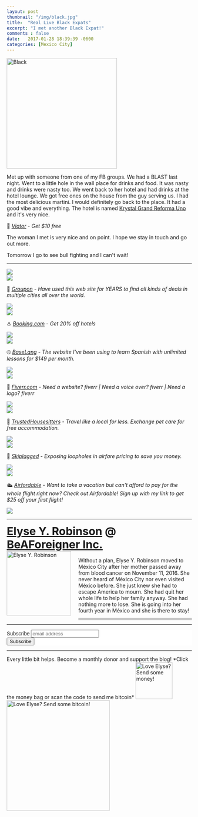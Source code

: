 ```yaml
---
layout: post
thumbnail: "/img/black.jpg"
title:  "Real Live Black Expats"
excerpt: "I met another Black Expat!"
comments : false
date:   2017-01-28 18:39:39 -0600
categories: [Mexico City]
---
```


<img src="/img/black.jpg" width="300" height="300" alt="Black">

Met up with someone from one of my FB groups. We had a BLAST last night. Went to a little hole in the wall place for drinks and food. It was nasty and drinks were nasty too. We went back to her hotel and had drinks at the hotel lounge. We got free ones on the house from the guy serving us. I had the most delicious martini. I would definitely go back to the place. It had a good vibe and everything. The hotel is named <a href="https://www.booking.com/hotel/mx/krystal-grand-suites-ciudad-de-mexico.en.html?aid=1953880&no_rooms=1&group_adults=2" target="_blank">Krystal Grand Reforma Uno</a> and it's very nice.

🛴 <i><a href="https://www.awin1.com/awclick.php?gid=385121&mid=11018&awinaffid=323811&linkid=2598552&clickref=" target="_blank">Viator</a> - Get $10 free</i><br>

The woman I met is very nice and on point. I hope we stay in touch and go out more.

Tomorrow I go to see bull fighting and I can't wait!

<hr>

<picture>
  <source srcset="/img/random mexico (1).webp" type="image/webp">
  <source srcset="/img/random mexico (1).jpg" type="image/jpeg">
<img src="/img/random mexico (1).jpg">
</picture>
<br>

<picture>
  <source srcset="/img/random mexico (2).webp" type="image/webp">
  <source srcset="/img/random mexico (2).jpg" type="image/jpeg">
<img src="/img/random mexico (2).jpg">
</picture>
<br>

🗿 <i><a href="https://www.groupon.com/visitor_referral/h/ee4bce1e-84de-4387-a735-d59d04539960" target="_blank">Groupon</a> - Have used this web site for YEARS to find all kinds of deals in multiple cities all over the world.</i><br>

<picture>
  <source srcset="/img/random mexico (3).webp" type="image/webp">
  <source srcset="/img/random mexico (3).jpg" type="image/jpeg">
<img src="/img/random mexico (3).jpg">
</picture>
<br>

<picture>
  <source srcset="/img/random mexico (4).webp" type="image/webp">
  <source srcset="/img/random mexico (4).jpg" type="image/jpeg">
<img src="/img/random mexico (4).jpg">
</picture>
<br>

⚓ <i><a href="https://www.booking.com/index.html?aid=1953880" target="_blank">Booking.com</a> - Get 20% off hotels</i><br>

<picture>
  <source srcset="/img/random mexico (5).webp" type="image/webp">
  <source srcset="/img/random mexico (5).jpg" type="image/jpeg">
<img src="/img/random mexico (5).jpg">
</picture>
<br>

<picture>
  <source srcset="/img/random mexico (6).webp" type="image/webp">
  <source srcset="/img/random mexico (6).jpg" type="image/jpeg">
<img src="/img/random mexico (6).jpg">
</picture>
<br>

🤐 <i><a href="https://baselang.com/signup/?referral=me%40elyserobinson.com" target="_blank">BaseLang</a> - The website I've been using to learn Spanish with unlimited lessons for $149 per month.</i><br>

<picture>
  <source srcset="/img/random mexico (7).webp" type="image/webp">
  <source srcset="/img/random mexico (7).jpg" type="image/jpeg">
<img src="/img/random mexico (7).jpg">
</picture>
<br>

<picture>
  <source srcset="/img/random mexico (8).webp" type="image/webp">
  <source srcset="/img/random mexico (8).jpg" type="image/jpeg">
<img src="/img/random mexico (8).jpg">
</picture>
<br>

💎 <i><a href="https://www.awin1.com/awclick.php?gid=383744&mid=6288&awinaffid=323811&linkid=2587800&clickref=" target="_blank">Fiverr.com</a> - Need a website? fiverr | Need a voice over? fiverr | Need a logo? fiverr</i><br>

<picture>
  <source srcset="/img/random mexico (9).webp" type="image/webp">
  <source srcset="/img/random mexico (9).jpg" type="image/jpeg">
<img src="/img/random mexico (9).jpg">
</picture>
<br>

<picture>
  <source srcset="/img/random mexico (10).webp" type="image/webp">
  <source srcset="/img/random mexico (10).jpg" type="image/jpeg">
<img src="/img/random mexico (10).jpg">
</picture>
<br>

📆 <i><a href="https://www.awin1.com/awclick.php?gid=379678&mid=5759&awinaffid=323811&linkid=2562126&clickref=" target="_blank">TrustedHousesitters</a> - Travel like a local for less. Exchange pet care for free accommodation.</i><br>

<picture>
  <source srcset="/img/random mexico (11).webp" type="image/webp">
  <source srcset="/img/random mexico (11).jpg" type="image/jpeg">
<img src="/img/random mexico (11).jpg">
</picture>
<br>

<picture>
  <source srcset="/img/random mexico (12).webp" type="image/webp">
  <source srcset="/img/random mexico (12).jpg" type="image/jpeg">
<img src="/img/random mexico (12).jpg">
</picture>
<br>

🎠 <i><a href="https://skiplagged.com/r/elyser" target="_blank">Skiplagged</a> - Exposing loopholes in airfare pricing to save you money.</i><br>

<picture>
  <source srcset="/img/random mexico (13).webp" type="image/webp">
  <source srcset="/img/random mexico (13).jpg" type="image/jpeg">
<img src="/img/random mexico (13).jpg">
</picture>
<br>

<picture>
  <source srcset="/img/random mexico (14).webp" type="image/webp">
  <source srcset="/img/random mexico (14).jpg" type="image/jpeg">
<img src="/img/random mexico (14).jpg">
</picture>
<br>

🛳️ <i><a href="https://www.airfordable.com/referred?referrer=5a68bfc9535a390036c934f7" target="_blank">Airfordable</a> - Want to take a vacation but can't afford to pay for the whole flight right now? Check out Airfordable! Sign up with my link to get $25 off your first flight!</i><br>

<picture>
  <source srcset="/img/random mexico (15).webp" type="image/webp">
  <source srcset="/img/random mexico (15).jpg" type="image/jpeg">
<img src="/img/random mexico (15).jpg">
</picture>
<br>

<hr>

<div style="font-size: 30px; font-weight: bold;"><a href="https://elyserobinson.com" target="_blank">Elyse Y. Robinson</a> @ <a href="https://www.beaforeigner.com" target="_blank">BeAForeigner Inc.</a></div>
<div style="float: left; padding: 0 20px 20px 0;"><img src="/img/me86.gif" width="175" height="175" alt="Elyse Y. Robinson"></div>
<br>
Without a plan, Elyse Y. Robinson moved to México City after her mother passed away from blood cancer on November 11, 2016. She never heard of México City nor even visited México before. She just knew she had to escape America to mourn. She had quit her whole life to help her family anyway. She had nothing more to lose. She is going into her fourth year in México and she is there to stay!

<hr>

<div class="sharethis-inline-share-buttons"></div>

<hr>

<!-- Begin Mailchimp Signup Form -->
<link href="//cdn-images.mailchimp.com/embedcode/horizontal-slim-10_7.css" rel="stylesheet" type="text/css">
<style type="text/css">
	#mc_embed_signup{background:#fff; clear:left; font:14px Helvetica,Arial,sans-serif; width:100%;}
	/* Add your own Mailchimp form style overrides in your site stylesheet or in this style block.
	   We recommend moving this block and the preceding CSS link to the HEAD of your HTML file. */
</style>
<div id="mc_embed_signup">
<form action="https://elyserobinson.us14.list-manage.com/subscribe/post?u=d8681ae8829338461cc453b4a&amp;id=f1fd37520f" method="post" id="mc-embedded-subscribe-form" name="mc-embedded-subscribe-form" class="validate" target="_blank" novalidate>
    <div id="mc_embed_signup_scroll">
	<label for="mce-EMAIL">Subscribe</label>
	<input type="email" value="" name="EMAIL" class="email" id="mce-EMAIL" placeholder="email address" required>
    <!-- real people should not fill this in and expect good things - do not remove this or risk form bot signups-->
    <div style="position: absolute; left: -5000px;" aria-hidden="true"><input type="text" name="b_d8681ae8829338461cc453b4a_f1fd37520f" tabindex="-1" value=""></div>
    <div class="clear"><input type="submit" value="Subscribe" name="subscribe" id="mc-embedded-subscribe" class="button"></div>
    </div>
</form>
</div>

<!--End mc_embed_signup-->

<hr>

<div class="text-align: center">
Every little bit helps. Become a monthly donor and support the blog! *Click the money bag or scan the code to send me bitcoin*
<a href="https://liberapay.com/elyserobinson" target="_blank"><img src="/img/419_money_bag_BTC_solid.gif" width="100" height="100" alt="Love Elyse? Send some money!"></a>

<picture>
  <source srcset="/img/bitcoin.webp" type="image/webp">
  <source srcset="/img/bitcoin.jpeg" type="image/jpeg">
  <img src="/img/bitcoin.jpeg" width="280" height="300" alt="Love Elyse? Send some bitcoin!">
</picture>
</div>
